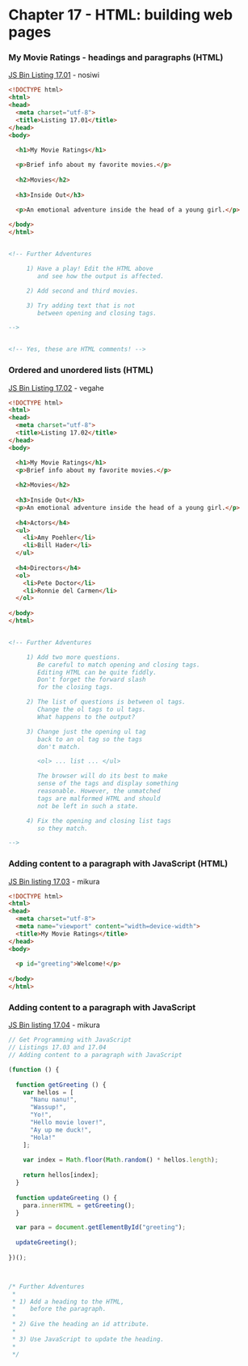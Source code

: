 # Chapter 17 - HTML: building web pages

### My Movie Ratings - headings and paragraphs (HTML)
[JS Bin Listing 17.01](http://jsbin.com/nosiwi/edit?html,output) - nosiwi 
```HTML
<!DOCTYPE html>
<html>
<head>
  <meta charset="utf-8">
  <title>Listing 17.01</title>
</head>
<body>

  <h1>My Movie Ratings</h1>
  
  <p>Brief info about my favorite movies.</p>
  
  <h2>Movies</h2>
  
  <h3>Inside Out</h3>

  <p>An emotional adventure inside the head of a young girl.</p>
 
</body>
</html>


<!-- Further Adventures

     1) Have a play! Edit the HTML above
        and see how the output is affected.

     2) Add second and third movies.

     3) Try adding text that is not
        between opening and closing tags.

-->


<!-- Yes, these are HTML comments! -->
```


### Ordered and unordered lists (HTML)
[JS Bin Listing 17.02](http://jsbin.com/vegahe/edit?html,output) - vegahe 
```HTML
<!DOCTYPE html>
<html>
<head>
  <meta charset="utf-8">
  <title>Listing 17.02</title>
</head>
<body>

  <h1>My Movie Ratings</h1>
  <p>Brief info about my favorite movies.</p>
  
  <h2>Movies</h2>
  
  <h3>Inside Out</h3>
  <p>An emotional adventure inside the head of a young girl.</p>
  
  <h4>Actors</h4>
  <ul>
    <li>Amy Poehler</li>
    <li>Bill Hader</li>
  </ul>
  
  <h4>Directors</h4>
  <ol>
    <li>Pete Doctor</li>
    <li>Ronnie del Carmen</li>
  </ol>
  
</body>
</html>


<!-- Further Adventures

     1) Add two more questions.
        Be careful to match opening and closing tags.
        Editing HTML can be quite fiddly.
        Don't forget the forward slash
        for the closing tags.

     2) The list of questions is between ol tags.
        Change the ol tags to ul tags.
        What happens to the output?

     3) Change just the opening ul tag
        back to an ol tag so the tags
        don't match.

        <ol> ... list ... </ul>

        The browser will do its best to make
        sense of the tags and display something
        reasonable. However, the unmatched
        tags are malformed HTML and should
        not be left in such a state.

     4) Fix the opening and closing list tags
        so they match.

-->
```


### Adding content to a paragraph with JavaScript (HTML)
[JS Bin listing 17.03](http://jsbin.com/mikura/edit?html,js,output) - mikura 
```HTML
<!DOCTYPE html>
<html>
<head>
  <meta charset="utf-8">
  <meta name="viewport" content="width=device-width">
  <title>My Movie Ratings</title>
</head>
<body>
  
  <p id="greeting">Welcome!</p>
  
</body>
</html>
```


### Adding content to a paragraph with JavaScript
[JS Bin listing 17.04](http://jsbin.com/mikura/edit?html,js,output) - mikura 
```javascript
// Get Programming with JavaScript
// Listings 17.03 and 17.04
// Adding content to a paragraph with JavaScript

(function () {
  
  function getGreeting () {
    var hellos = [
      "Nanu nanu!",
      "Wassup!",
      "Yo!",
      "Hello movie lover!",
      "Ay up me duck!",
      "Hola!"
    ];
  
    var index = Math.floor(Math.random() * hellos.length);
    
    return hellos[index];
  }
  
  function updateGreeting () {
    para.innerHTML = getGreeting();
  }

  var para = document.getElementById("greeting");
  
  updateGreeting();
  
})();



/* Further Adventures
 *
 * 1) Add a heading to the HTML,
 *    before the paragraph.
 *
 * 2) Give the heading an id attribute.
 *
 * 3) Use JavaScript to update the heading.
 *
 */
```


